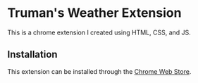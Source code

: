 # Truman's Weather Extension

This is a chrome extension I created using HTML, CSS, and JS.

## Installation

This extension can be installed through the [Chrome Web Store](https://chrome.google.com/webstore/detail/trumans-weather-extension/jlgbkogpcpdgnjlbbokmoaekfknpgnkf?hl=en).
